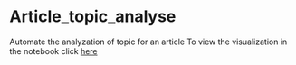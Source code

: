# Article_topic_analyse
Automate the analyzation of topic for an article
To view the visualization in the notebook click [here](http://nbviewer.jupyter.org/github/migk153/article_topic_analyse/blob/master/Korean_nlp_article_topic.ipynb#topic=33&lambda=1&term=)
